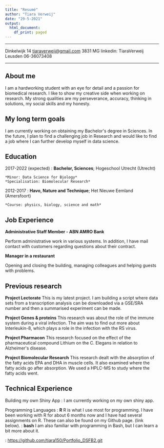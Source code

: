 ```yaml
---
title: "Resumé"
author: "Tiara Verweij"
date: "29-5-2021"
output:
  html_document:
    df_print: paged
---
```


-------------------     ----------------------------
Dinkelwijk 14                tiaraverweij@gmail.com
3831 MG                      linkedin: TiaraVerweij
Leusden                      06-36073408
-------------------     ----------------------------


## About me

I am a hardworking student with an eye for detail and a passion for biomedical research. I like to show my creative side when working on research. My strong qualities are my perseverance, accuracy, thinking in solutions, my social skills and my honesty.

## My long term goals

I am currently working on obtaining my Bachelor's degree in Sciences. In the future, I plan to find a challenging job in Research and would like to find a job where I can further develop myself in data science.

Education
---------

2017-2022 (expected)
:   **Bachelor, Sciences**; Hogeschool Utrecht (Utrecht)

    *Minor: Data Science for Biology*     
    *Specialisation: Biomolecular Research*

2012-2017
:   **Havo, Nature and Technique**; Het Nieuwe Eemland
     (Amersfoort)

    *Course: physics, biology, science and math*
    
Job Experience
----------

**Administrative Staff Member - ABN AMRO Bank**

Perform administrative work in various systems. In addition, I have mail contact with customers regarding questions about their contract. 

**Manager in a restaurant**

Opening and closing the building, managing colleagues and helping guests with problems. 


## Previous research

**Project Lectorate**
This is my latest project. I am building a script where data sets from a transcription analysis can be downloaded via a GSE/SRA number and then a summarised experiment can be made. 

**Project Genes & proteins**
This research was about the role of the immune system during a viral infection. The aim was to find out more about Interleukin-8, which plays a role in the infection with the RS virus. 

**Project Pharmacon**
This research focused on the effect of the pharmaceutical compound Lithium on the C. Elegans in relation to Alzheimer's disease. 

**Project Biomolecular Research**
This research dealt with the absorption of the fatty acids EPA and DHA in muscle cells. It also examined where the fatty acids go after absorption. We used a HPLC-MS to study where the fatty acids went.


Technical Experience
--------------------

Building my own Shiny App
:   I am currently working on my own shiny app. 


Programming Languages
:   **R** R is what I use most for programming. I have been working with R for about 6 months now and I have had several assignments on R. These can also be found on my Github page. (link below).
:   **bash** I am also familiar with programming in Bash, but I can learn a bit more about it. 

: https://github.com/tiara150/Portfolio_DSFB2.git




